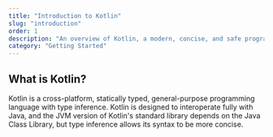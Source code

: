 ```yaml
---
title: "Introduction to Kotlin"
slug: "introduction"
order: 1
description: "An overview of Kotlin, a modern, concise, and safe programming language."
category: "Getting Started"
---
```


## What is Kotlin?

Kotlin is a cross-platform, statically typed, general-purpose programming language with type inference. Kotlin is designed to interoperate fully with Java, and the JVM version of Kotlin's standard library depends on the Java Class Library, but type inference allows its syntax to be more concise.
